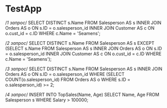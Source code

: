 # TestApp
/*1 запрос*/
SELECT DISTINCT s.Name
  FROM Salesperson AS s 
    INNER JOIN Orders AS o
    ON s.ID = o.salesperson_id 
    INNER JOIN Customer AS c
    ON o.cust_id = c.ID
 WHERE c.Name = 'Seamens';
 
 /*2 запрос*/
SELECT DISTINCT s.Name
  FROM Salesperson AS s
 EXCEPT 
     (SELECT s.Name
        FROM Salesperson AS s 
        INNER JOIN Orders AS o
        ON s.ID = o.salesperson_id 
        INNER JOIN Customer AS c
        ON o.cust_id = c.ID 
     WHERE c.Name = 'Seamens');
     
/*3 запрос*/
SELECT DISTINCT s.Name
  FROM Salesperson AS s 
    INNER JOIN Orders AS o
    ON s.ID = o.salesperson_id 
 WHERE 
     (SELECT COUNT(o.salesperson_id) 
      FROM Orders AS o 
     WHERE s.ID = o.salesperson_id) >= 2;

/*4 запрос*/
INSERT INTO TopSales(Name, Age)
SELECT Name, Age
  FROM Salesperson s
 WHERE Salary > 100000;
